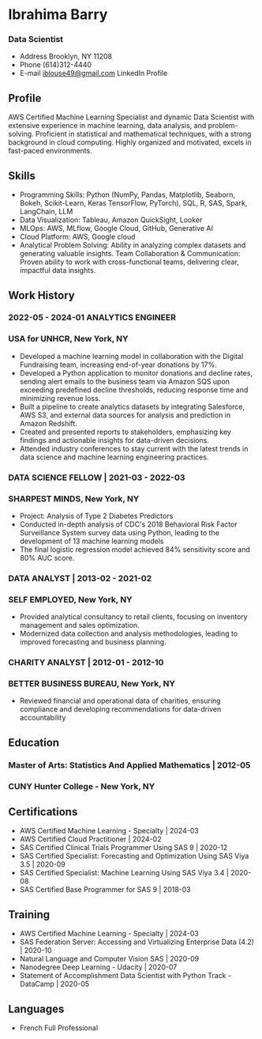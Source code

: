 # Ibrahima Barry
### Data Scientist

- Address  Brooklyn, NY 11208
- Phone  (614)312-4440
- E-mail  iblouse49@gmail.com	LinkedIn Profile

## Profile
AWS Certified Machine Learning Specialist and dynamic Data Scientist with extensive experience in machine learning, data analysis, and problem-solving. Proficient in statistical and mathematical techniques, with a strong background in cloud computing. Highly organized and motivated, excels in fast-paced environments.


## Skills

- Programming Skills: Python (NumPy, Pandas, Matplotlib, Seaborn, Bokeh, Scikit-Learn, Keras TensorFlow, PyTorch), SQL, R, SAS, Spark, LangChain, LLM
- Data Visualization: Tableau, Amazon QuickSight, Looker
- MLOps: AWS, MLflow, Google Cloud, GitHub, Generative AI
- Cloud Platform: AWS, Google cloud
- Analytical Problem Solving: Ability in analyzing complex datasets and generating valuable insights.
Team Collaboration & Communication: Proven ability to work with cross-functional teams, delivering clear, impactful data insights.


## Work History

### 2022-05 - 2024-01	ANALYTICS ENGINEER 
### USA for UNHCR, New York, NY
-	Developed a machine learning model in collaboration with the Digital Fundraising team, increasing end-of-year donations by 17%.
-	Developed a Python application to monitor donations and decline rates, sending alert emails to the business team via Amazon SQS upon exceeding predefined decline thresholds, reducing response time and minimizing revenue loss.
-	Built a pipeline to create analytics datasets by integrating Salesforce, AWS S3, and external data sources for analysis and prediction in Amazon Redshift.
-	Created and presented reports to stakeholders, emphasizing key findings and actionable insights for data-driven decisions. 
-	Attended industry conferences to stay current with the latest trends in data science and machine learning engineering practices.

### DATA SCIENCE FELLOW | 2021-03 - 2022-03
### SHARPEST MINDS, New York, NY
-	Project: Analysis of Type 2 Diabetes Predictors
-	Conducted in-depth analysis of CDC's 2018 Behavioral Risk Factor Surveillance System survey data using Python, leading to the development of 13 machine learning models
-	The final logistic regression model achieved 84% sensitivity score and 80% AUC score.

### DATA ANALYST | 2013-02 - 2021-02
### SELF EMPLOYED, New York, NY
-	Provided analytical consultancy to retail clients, focusing on inventory management and sales optimization.
-	Modernized data collection and analysis methodologies, leading to improved forecasting and business planning.

### CHARITY ANALYST | 2012-01 - 2012-10
### BETTER BUSINESS BUREAU, New York, NY
-	Reviewed financial and operational data of charities, ensuring compliance and developing recommendations for data-driven accountability


## Education

### Master of Arts: Statistics And Applied Mathematics | 2012-05 
### CUNY Hunter College - New York, NY


## Certifications

- AWS Certified Machine Learning - Specialty | 2024-03
- AWS Certified Cloud Practitioner | 2024-02
- SAS Certified Clinical Trials Programmer Using SAS 9 | 2020-12
- SAS Certified Specialist: Forecasting and Optimization Using SAS Viya 3.5 | 2020-09 
- SAS Certified Specialist: Machine Learning Using SAS Viya 3.4 | 2020-08 
- SAS Certified Base Programmer for SAS 9 | 2018-03 
                               	

## Training

- AWS Certified Machine Learning - Specialty | 2024-03	
- SAS Federation Server: Accessing and Virtualizing Enterprise Data (4.2) | 2020-10
- Natural Language and Computer Vision SAS | 2020-09
- Nanodegree Deep Learning - Udacity | 2020-07
- Statement of Accomplishment Data Scientist with Python Track - DataCamp | 2020-05


## Languages
- French	Full Professional

